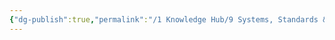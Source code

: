 ```yaml
---
{"dg-publish":true,"permalink":"/1 Knowledge Hub/9 Systems, Standards & Plans IN PLACE/5 Relationships with Self, Family & Friends SS&P/Travel Planning SS&P/Untitled/","noteIcon":""}
---
```


